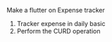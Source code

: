 Make a flutter on Expense tracker 
1. Tracker expense in daily basic
2. Perform the CURD operation 
